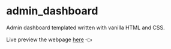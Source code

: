 # admin_dashboard
Admin dashboard templated written with vanilla HTML and CSS.

Live preview the webpage [here](https://uaitt.github.io/admin_dashboard/)
:point_left:
